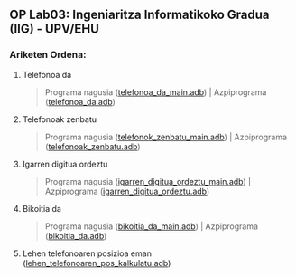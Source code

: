 ## OP Lab03: Ingeniaritza Informatikoko Gradua (IIG) - UPV/EHU

### Ariketen Ordena:
1. Telefonoa da
	> Programa nagusia ([telefonoa_da_main.adb](https://github.com/Bartolumiu/oinarrizko-programazioa-ehu/tree/main/Lab03/src/telefonoa_da_main.adb)) |
	> Azpiprograma ([telefonoa_da.adb](https://github.com/Bartolumiu/oinarrizko-programazioa-ehu/tree/main/Lab03/src/azpiprogramak/telefonoa_da.adb))
2. Telefonoak zenbatu
	> Programa nagusia ([telefonok_zenbatu_main.adb](https://github.com/Bartolumiu/oinarrizko-programazioa-ehu/tree/main/Lab03/src/telefonoak_zenbatu_main.adb)) |
	> Azpiprograma ([telefonoak_zenbatu.adb](https://github.com/Bartolumiu/oinarrizko-programazioa-ehu/tree/main/Lab03/src/azpiprogramak/telefonoak_zenbatu.adb))
3. Igarren digitua ordeztu
	> Programa nagusia ([igarren_digitua_ordeztu_main.adb](https://github.com/Bartolumiu/oinarrizko-programazioa-ehu/tree/main/Lab03/src/igarren_digitua_ordeztu_main.adb)) |
	> Azpiprograma ([igarren_digitua_ordeztu.adb](https://github.com/Bartolumiu/oinarrizko-programazioa-ehu/tree/main/Lab03/src/azpiprogramak/igarren_digitua_ordeztu.adb))
4. Bikoitia da
	> Programa nagusia ([bikoitia_da_main.adb](https://github.com/Bartolumiu/oinarrizko-programazioa-ehu/tree/main/Lab03/src/bikoitia_da_main.adb)) |
	> Azpiprograma ([bikoitia_da.adb](https://github.com/Bartolumiu/oinarrizko-programazioa-ehu/tree/main/Lab03/src/azpiprogramak/bikoitia_da.adb))
5. Lehen telefonoaren posizioa eman ([lehen_telefonoaren_pos_kalkulatu.adb](https://github.com/Bartolumiu/oinarrizko-programazioa-ehu/tree/main/Lab03/src/lehen_telefonoaren_pos_kalkulatu.adb))